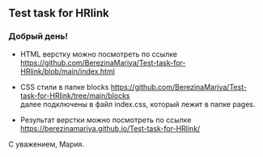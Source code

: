 ## Test task for HRlink

### Добрый день!

- HTML верстку можно посмотреть по ссылке https://github.com/BerezinaMariya/Test-task-for-HRlink/blob/main/index.html  

- CSS стили в папке blocks https://github.com/BerezinaMariya/Test-task-for-HRlink/tree/main/blocks  
далее подключены в файл index.css, который лежит в папке pages.  

- Результат верстки можно посмотреть по ссылке https://berezinamariya.github.io/Test-task-for-HRlink/

С уважением, Мария.
